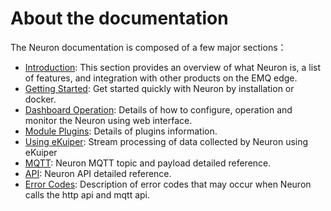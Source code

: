# About the documentation

The Neuron documentation is composed of a few major sections：

* [Introduction](./introduction.md): This section provides an overview of what Neuron is, a list of features, and integration with other products on the EMQ edge.
* [Getting Started](./getting-started/installation.md): Get started quickly with Neuron by installation or docker.
* [Dashboard Operation](./dashboard-operation/login.md): Details of how to configure, operation and monitor the Neuron using web interface.
* [Module Plugins](./module-plugins/module-list.md): Details of plugins information.
* [Using eKuiper](https://github.com/lf-edge/ekuiper/blob/master/docs/en_US/tutorials/neuron/neuron_integration_tutorial.md): Stream processing of data collected by Neuron using eKuiper
* [MQTT](./mqtt.md): Neuron MQTT topic and payload detailed reference.
* [API](./api.md): Neuron API detailed reference.
* [Error Codes](./error-code.md): Description of error codes that may occur when Neuron calls the http api and mqtt api.

